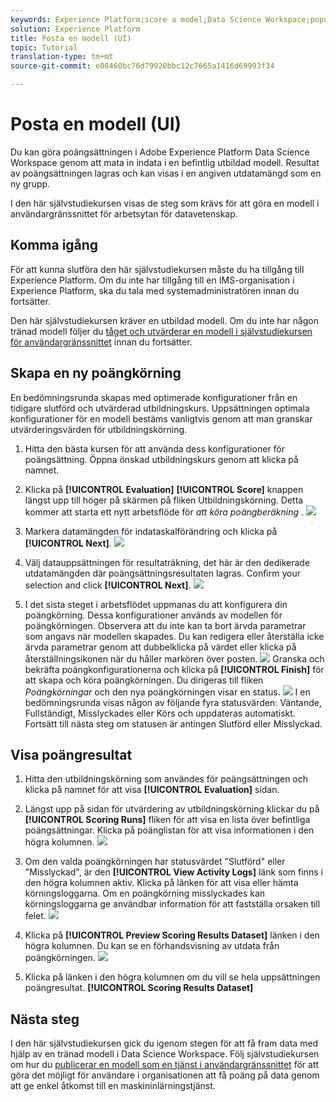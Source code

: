 ```yaml
---
keywords: Experience Platform;score a model;Data Science Workspace;popular topics
solution: Experience Platform
title: Posta en modell (UI)
topic: Tutorial
translation-type: tm+mt
source-git-commit: e08460bc76d79920bbc12c7665a1416d69993f34

---
```



# Posta en modell (UI)

Du kan göra poängsättningen i Adobe Experience Platform Data Science Workspace genom att mata in indata i en befintlig utbildad modell. Resultat av poängsättningen lagras och kan visas i en angiven utdatamängd som en ny grupp.

I den här självstudiekursen visas de steg som krävs för att göra en modell i användargränssnittet för arbetsytan för datavetenskap.

## Komma igång

För att kunna slutföra den här självstudiekursen måste du ha tillgång till Experience Platform. Om du inte har tillgång till en IMS-organisation i Experience Platform, ska du tala med systemadministratören innan du fortsätter.

Den här självstudiekursen kräver en utbildad modell. Om du inte har någon tränad modell följer du [tåget och utvärderar en modell i självstudiekursen för användargränssnittet](./train-evaluate-model-ui.md) innan du fortsätter.

## Skapa en ny poängkörning

En bedömningsrunda skapas med optimerade konfigurationer från en tidigare slutförd och utvärderad utbildningskurs. Uppsättningen optimala konfigurationer för en modell bestäms vanligtvis genom att man granskar utvärderingsvärden för utbildningskörning.

1. Hitta den bästa kursen för att använda dess konfigurationer för poängsättning. Öppna önskad utbildningskurs genom att klicka på namnet.

2. Klicka på **[!UICONTROL Evaluation]** **[!UICONTROL Score]** knappen längst upp till höger på skärmen på fliken Utbildningskörning. Detta kommer att starta ett nytt arbetsflöde för *att köra poängberäkning* .
   ![](../images/models-recipes/score/training_run_overview.png)

3. Markera datamängden för indataskalförändring och klicka på **[!UICONTROL Next]**.
   ![](../images/models-recipes/score/scoring_input.png)

4. Välj datauppsättningen för resultaträkning, det här är den dedikerade utdatamängden där poängsättningsresultaten lagras. Confirm your selection and click **[!UICONTROL Next]**.
   ![](../images/models-recipes/score/scoring_results.png)

5. I det sista steget i arbetsflödet uppmanas du att konfigurera din poängkörning. Dessa konfigurationer används av modellen för poängkörningen.
Observera att du inte kan ta bort ärvda parametrar som angavs när modellen skapades. Du kan redigera eller återställa icke ärvda parametrar genom att dubbelklicka på värdet eller klicka på återställningsikonen när du håller markören över posten.
   ![](../images/models-recipes/score/configuration.png)
Granska och bekräfta poängkonfigurationerna och klicka på **[!UICONTROL Finish]** för att skapa och köra poängkörningen. Du dirigeras till fliken *Poängkörningar* och den nya poängkörningen visar en status.
   ![](../images/models-recipes/score/scoring_runs_tab.png)
I en bedömningsrunda visas någon av följande fyra statusvärden: Väntande, Fullständigt, Misslyckades eller Körs och uppdateras automatiskt. Fortsätt till nästa steg om statusen är antingen Slutförd eller Misslyckad.

## Visa poängresultat

1. Hitta den utbildningskörning som användes för poängsättningen och klicka på namnet för att visa **[!UICONTROL Evaluation]** sidan.

2. Längst upp på sidan för utvärdering av utbildningskörning klickar du på **[!UICONTROL Scoring Runs]** fliken för att visa en lista över befintliga poängsättningar. Klicka på poänglistan för att visa informationen i den högra kolumnen.
   ![](../images/models-recipes/score/view_details.png)

3. Om den valda poängkörningen har statusvärdet &quot;Slutförd&quot; eller &quot;Misslyckad&quot;, är den **[!UICONTROL View Activity Logs]** länk som finns i den högra kolumnen aktiv. Klicka på länken för att visa eller hämta körningsloggarna. Om en poängkörning misslyckades kan körningsloggarna ge användbar information för att fastställa orsaken till felet.
   ![](../images/models-recipes/score/activity_logs.png)

4. Klicka på **[!UICONTROL Preview Scoring Results Dataset]** länken i den högra kolumnen. Du kan se en förhandsvisning av utdata från poängkörningen.
   ![](../images/models-recipes/score/preview_results.png)

5. Klicka på länken i den högra kolumnen om du vill se hela uppsättningen poängresultat. **[!UICONTROL Scoring Results Dataset]**

## Nästa steg

I den här självstudiekursen gick du igenom stegen för att få fram data med hjälp av en tränad modell i Data Science Workspace. Följ självstudiekursen om hur du [publicerar en modell som en tjänst i användargränssnittet](./publish-model-service-ui.md) för att göra det möjligt för användare i organisationen att få poäng på data genom att ge enkel åtkomst till en maskininlärningstjänst.

